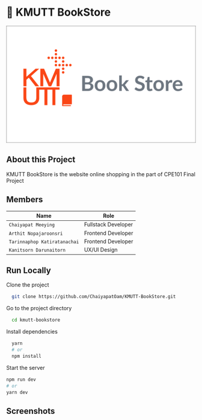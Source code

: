 # :orange_book: KMUTT BookStore

![bookstore banner](https://raw.githubusercontent.com/ChaiyapatOam/KMUTT-BookStore/main/public/Banner.png)
## About this Project
KMUTT BookStore is the website online shopping in the part of CPE101 Final Project

## Members

| Name                         | Role                |
| ---------------------------- | ------------------- |
| `Chaiyapat Meeying`          | Fullstack Developer |
| `Arthit Nopajaroonsri`       | Frontend Developer  |
| `Tarinnaphop Katiratanachai` | Frontend Developer  |
| `Kanitsorn Darunaitorn`      | UX/UI Design        |

## Run Locally

Clone the project

```bash
  git clone https://github.com/ChaiyapatOam/KMUTT-BookStore.git
```

Go to the project directory

```bash
  cd kmutt-bookstore
```

Install dependencies

```bash
  yarn
  # or
  npm install
```

Start the server

```bash
npm run dev
# or
yarn dev
```

## Screenshots
